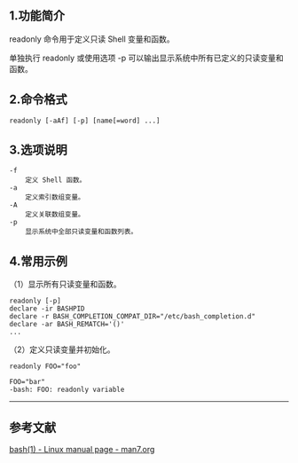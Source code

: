 ## 1.功能简介
readonly 命令用于定义只读 Shell 变量和函数。

单独执行 readonly 或使用选项 -p 可以输出显示系统中所有已定义的只读变量和函数。

## 2.命令格式
```shell
readonly [-aAf] [-p] [name[=word] ...]
```

## 3.选项说明
```shell
-f
	定义 Shell 函数。
-a
	定义索引数组变量。
-A
	定义关联数组变量。
-p
	显示系统中全部只读变量和函数列表。
```

## 4.常用示例
（1）显示所有只读变量和函数。
```shell
readonly [-p]
declare -ir BASHPID
declare -r BASH_COMPLETION_COMPAT_DIR="/etc/bash_completion.d"
declare -ar BASH_REMATCH='()'
...
```

（2）定义只读变量并初始化。
```shell
readonly FOO="foo"

FOO="bar"
-bash: FOO: readonly variable
```

---
## 参考文献
[bash(1) - Linux manual page - man7.org](http://man7.org/linux/man-pages/man1/bash.1.html)

<Vssue title="readonly-builtin" />